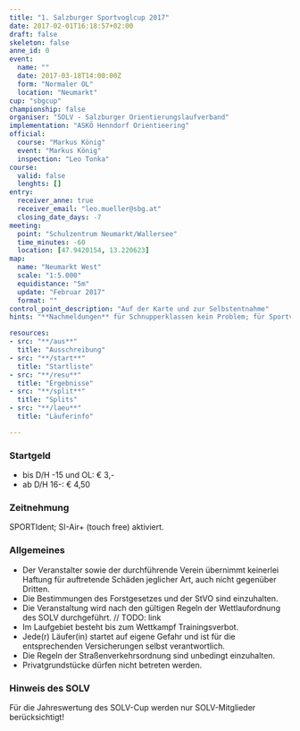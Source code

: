 ```yaml
---
title: "1. Salzburger Sportvoglcup 2017"
date: 2017-02-01T16:18:57+02:00
draft: false
skeleton: false
anne_id: 0
event:
  name: ""
  date: 2017-03-18T14:00:00Z
  form: "Normaler OL"
  location: "Neumarkt"
cup: "sbgcup"
championship: false
organiser: "SOLV - Salzburger Orientierungslaufverband"
implementation: "ASKÖ Henndorf Orientieering" 
official:
  course: "Markus König"
  event: "Markus König"
  inspection: "Leo Tonka"
course:
  valid: false
  lenghts: []
entry:
  receiver_anne: true
  receiver_email: "leo.mueller@sbg.at"
  closing_date_days: -7
meeting:
  point: "Schulzentrum Neumarkt/Wallersee"
  time_minutes: -60
  location: [47.9420154, 13.220623]
map:
  name: "Neumarkt West"
  scale: "1:5.000"
  equidistance: "5m"
  update: "Februar 2017"
  format: ""
control_point_description: "Auf der Karte und zur Selbstentnahme"
hints: "**Nachmeldungen** für Schnupperklassen kein Problem; für Sportvoglcupläufer in geringem Umfang möglich, aber mit einem Aufpreis von € 1,-"

resources:
- src: "**/aus**"
  title: "Ausschreibung"
- src: "**/start**"
  title: "Startliste"
- src: "**/resu**"
  title: "Ergebnisse"
- src: "**/split**"
  title: "Splits"
- src: "**/laeu**"
  title: "Läuferinfo"

---
```

### Startgeld

- bis D/H -15 und OL: € 3,-
- ab D/H 16-: € 4,50

### Zeitnehmung

SPORTIdent; SI-Air+ (touch free) aktiviert.

### Allgemeines

- Der Veranstalter sowie der durchführende Verein übernimmt keinerlei Haftung für auftretende Schäden jeglicher Art, auch nicht gegenüber Dritten.
- Die Bestimmungen des Forstgesetzes und der StVO sind einzuhalten.
- Die Veranstaltung wird nach den gültigen Regeln der Wettlaufordnung des SOLV durchgeführt. // TODO: link
- Im Laufgebiet besteht bis zum Wettkampf Trainingsverbot.
- Jede\(r) Läufer(in) startet auf eigene Gefahr und ist für die entsprechenden Versicherungen selbst verantwortlich.
- Die Regeln der Straßenverkehrsordnung sind unbedingt einzuhalten.
- Privatgrundstücke dürfen nicht betreten werden.

### Hinweis des SOLV

Für die Jahreswertung des SOLV-Cup werden nur SOLV-Mitglieder berücksichtigt!